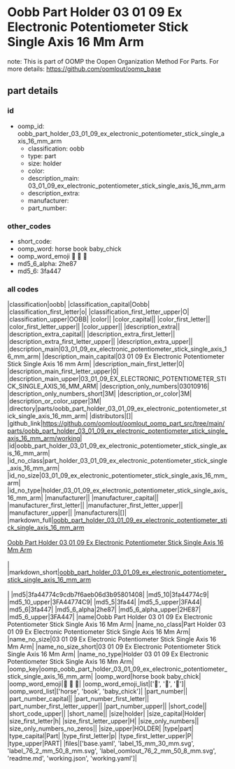 # Oobb Part Holder 03 01 09 Ex Electronic Potentiometer Stick Single Axis 16 Mm Arm  

note: This is part of OOMP the Oopen Organization Method For Parts. For more details: https://github.com/oomlout/oomp_base

##  part details





### id
* oomp_id: oobb_part_holder_03_01_09_ex_electronic_potentiometer_stick_single_axis_16_mm_arm
  * classification: oobb
  * type: part
  * size: holder
  * color: 
  * description_main: 03_01_09_ex_electronic_potentiometer_stick_single_axis_16_mm_arm
  * description_extra: 
  * manufacturer: 
  * part_number: 

### other_codes
* short_code: 
* oomp_word: horse book baby_chick
* oomp_word_emoji :horse: :book: :baby_chick:
* md5_6_alpha: 2he87
* md5_6: 3fa447

### all codes 
|classification|oobb|
|classification_capital|Oobb|
|classification_first_letter|o|
|classification_first_letter_upper|O|
|classification_upper|OOBB|
|color||
|color_capital||
|color_first_letter||
|color_first_letter_upper||
|color_upper||
|description_extra||
|description_extra_capital||
|description_extra_first_letter||
|description_extra_first_letter_upper||
|description_extra_upper||
|description_main|03_01_09_ex_electronic_potentiometer_stick_single_axis_16_mm_arm|
|description_main_capital|03 01 09 Ex Electronic Potentiometer Stick Single Axis 16 mm Arm|
|description_main_first_letter|0|
|description_main_first_letter_upper|0|
|description_main_upper|03_01_09_EX_ELECTRONIC_POTENTIOMETER_STICK_SINGLE_AXIS_16_MM_ARM|
|description_only_numbers|03010916|
|description_only_numbers_short|3M|
|description_or_color|3M|
|description_or_color_upper|3M|
|directory|parts/oobb_part_holder_03_01_09_ex_electronic_potentiometer_stick_single_axis_16_mm_arm|
|distributors|[]|
|github_link|https://github.com/oomlout/oomlout_oomp_part_src/tree/main/parts/oobb_part_holder_03_01_09_ex_electronic_potentiometer_stick_single_axis_16_mm_arm/working|
|id|oobb_part_holder_03_01_09_ex_electronic_potentiometer_stick_single_axis_16_mm_arm|
|id_no_class|part_holder_03_01_09_ex_electronic_potentiometer_stick_single_axis_16_mm_arm|
|id_no_size|03_01_09_ex_electronic_potentiometer_stick_single_axis_16_mm_arm|
|id_no_type|holder_03_01_09_ex_electronic_potentiometer_stick_single_axis_16_mm_arm|
|manufacturer||
|manufacturer_capital||
|manufacturer_first_letter||
|manufacturer_first_letter_upper||
|manufacturer_upper||
|manufacturers|[]|
|markdown_full|[oobb_part_holder_03_01_09_ex_electronic_potentiometer_stick_single_axis_16_mm_arm](https://github.com/oomlout/oomlout_oomp_part_src/tree/main/parts/oobb_part_holder_03_01_09_ex_electronic_potentiometer_stick_single_axis_16_mm_arm/working)<br>[](https://github.com/oomlout/oomlout_oomp_part_src/tree/main/parts/oobb_part_holder_03_01_09_ex_electronic_potentiometer_stick_single_axis_16_mm_arm/working)<br>[Oobb Part Holder 03 01 09 Ex Electronic Potentiometer Stick Single Axis 16 Mm Arm](https://github.com/oomlout/oomlout_oomp_part_src/tree/main/parts/oobb_part_holder_03_01_09_ex_electronic_potentiometer_stick_single_axis_16_mm_arm/working)<br><br>|
|markdown_short|[oobb_part_holder_03_01_09_ex_electronic_potentiometer_stick_single_axis_16_mm_arm](https://github.com/oomlout/oomlout_oomp_part_src/tree/main/parts/oobb_part_holder_03_01_09_ex_electronic_potentiometer_stick_single_axis_16_mm_arm/working)<br><br>|
|md5|3fa44774c9cdb7f6aeb06d3b95801408|
|md5_10|3fa44774c9|
|md5_10_upper|3FA44774C9|
|md5_5|3fa44|
|md5_5_upper|3FA44|
|md5_6|3fa447|
|md5_6_alpha|2he87|
|md5_6_alpha_upper|2HE87|
|md5_6_upper|3FA447|
|name|Oobb Part Holder 03 01 09 Ex Electronic Potentiometer Stick Single Axis 16 Mm Arm|
|name_no_class|Part Holder 03 01 09 Ex Electronic Potentiometer Stick Single Axis 16 Mm Arm|
|name_no_size|03 01 09 Ex Electronic Potentiometer Stick Single Axis 16 Mm Arm|
|name_no_size_short|03 01 09 Ex Electronic Potentiometer Stick Single Axis 16 Mm Arm|
|name_no_type|Holder 03 01 09 Ex Electronic Potentiometer Stick Single Axis 16 Mm Arm|
|oomp_key|oomp_oobb_part_holder_03_01_09_ex_electronic_potentiometer_stick_single_axis_16_mm_arm|
|oomp_word|horse book baby_chick|
|oomp_word_emoji|:horse: :book: :baby_chick:|
|oomp_word_emoji_list|[':horse:', ':book:', ':baby_chick:']|
|oomp_word_list|['horse', 'book', 'baby_chick']|
|part_number||
|part_number_capital||
|part_number_first_letter||
|part_number_first_letter_upper||
|part_number_upper||
|short_code||
|short_code_upper||
|short_name||
|size|holder|
|size_capital|Holder|
|size_first_letter|h|
|size_first_letter_upper|H|
|size_only_numbers||
|size_only_numbers_no_zeros||
|size_upper|HOLDER|
|type|part|
|type_capital|Part|
|type_first_letter|p|
|type_first_letter_upper|P|
|type_upper|PART|
|files|['base.yaml', 'label_15_mm_30_mm.svg', 'label_76_2_mm_50_8_mm.svg', 'label_oomlout_76_2_mm_50_8_mm.svg', 'readme.md', 'working.json', 'working.yaml']|
